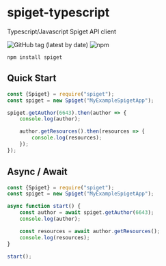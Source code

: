 # spiget-typescript
Typescript/Javascript Spiget API client

![GitHub tag (latest by date)](https://img.shields.io/github/v/tag/InventivetalentDev/spiget-typescript) ![npm](https://img.shields.io/npm/v/spiget)  

```
npm install spiget
```

## Quick Start
```js
const {Spiget} = require("spiget");
const spiget = new Spiget("MyExampleSpigetApp");

spiget.getAuthor(6643).then(author => {
    console.log(author);

    author.getResources().then(resources => {
        console.log(resources);
    });
});
```

## Async / Await
```js
const {Spiget} = require("spiget");
const spiget = new Spiget("MyExampleSpigetApp");

async function start() {
    const author = await spiget.getAuthor(6643);
    console.log(author);

    const resources = await author.getResources();
    console.log(resources);
}

start();
```
